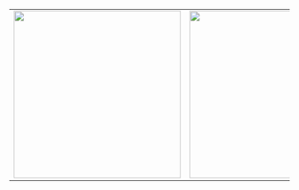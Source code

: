 <table>
<tr>
<td>
<img height=300 src="https://github-readme-stats.vercel.app/api/top-langs/?username=Eric-Leal&layout=compact&theme=github_dark&hide_border=true" />
</td>
<td>
<img height=300 src="https://github-readme-activity-graph.vercel.app/graph?username=Eric-Leal&theme=github-dark&hide_border=true" />
</td>
</tr>
</table>